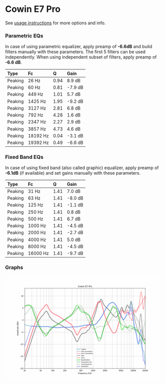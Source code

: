 # Cowin E7 Pro
See [usage instructions](https://github.com/jaakkopasanen/AutoEq#usage) for more options and info.

### Parametric EQs
In case of using parametric equalizer, apply preamp of **-6.6dB** and build filters manually
with these parameters. The first 5 filters can be used independently.
When using independent subset of filters, apply preamp of **-6.6 dB**.

| Type    | Fc       |    Q | Gain    |
|:--------|:---------|:-----|:--------|
| Peaking | 26 Hz    | 0.94 | 8.9 dB  |
| Peaking | 60 Hz    | 0.81 | -7.9 dB |
| Peaking | 449 Hz   | 1.01 | 5.7 dB  |
| Peaking | 1425 Hz  | 1.95 | -9.2 dB |
| Peaking | 3127 Hz  | 2.81 | 6.8 dB  |
| Peaking | 792 Hz   | 4.28 | 1.6 dB  |
| Peaking | 2347 Hz  | 2.27 | 2.9 dB  |
| Peaking | 3857 Hz  | 4.73 | 4.6 dB  |
| Peaking | 18192 Hz | 0.04 | -3.1 dB |
| Peaking | 19392 Hz | 0.49 | -6.6 dB |

### Fixed Band EQs
In case of using fixed band (also called graphic) equalizer, apply preamp of **-6.1dB**
(if available) and set gains manually with these parameters.

| Type    | Fc       |    Q | Gain    |
|:--------|:---------|:-----|:--------|
| Peaking | 31 Hz    | 1.41 | 7.0 dB  |
| Peaking | 63 Hz    | 1.41 | -8.0 dB |
| Peaking | 125 Hz   | 1.41 | -1.1 dB |
| Peaking | 250 Hz   | 1.41 | 0.8 dB  |
| Peaking | 500 Hz   | 1.41 | 6.7 dB  |
| Peaking | 1000 Hz  | 1.41 | -4.5 dB |
| Peaking | 2000 Hz  | 1.41 | -2.7 dB |
| Peaking | 4000 Hz  | 1.41 | 5.0 dB  |
| Peaking | 8000 Hz  | 1.41 | -4.5 dB |
| Peaking | 16000 Hz | 1.41 | -9.7 dB |

### Graphs
![](./Cowin%20E7%20Pro.png)